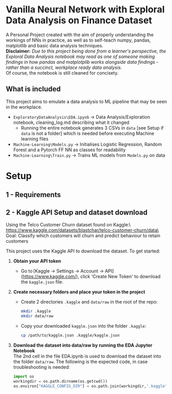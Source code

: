 # Vanilla Neural Network with Exploral Data Analysis on Finance Dataset
 A Personal Project created with the aim of properly understanding the workings of NNs in practice, as well as to self-teach numpy, pandas, matplotlib and basic data analysis techniques.\
 **Disclaimer:** *Due to this project being done from a learner's perspective, the Exploral Data Analysis notebook may read as one of someone making findings in how pandas and matplotplib works alongside data findings - rather than a succinct, workplace ready data analysis.*\
Of course, the notebook is still cleaned for concisety.

## What is included
This project aims to emulate a data analysis to ML pipeline that may be seen in the workplace.
- ``ExploratoryDataAnalysis\EDA.ipynb`` -> Data Analysis/Exploration notebook, cleaning_log.md describing what it changed
   - Running the entire notebook generates 3 CSVs in ``data`` [see Setup if ``data`` is not a folder] which is needed before executing Machine learning files
- ``Machine-Learning\Models.py`` -> Initialises Logistic Regression, Random Forest and a Pytorch FF NN as classes for readability
- ``Machine-Learning\Train.py`` -> Trains ML models from ``Models.py`` on data

# Setup
## 1 - Requirements


## 2 - Kaggle API Setup and dataset download
Using the Telco Customer Churn dataset found on Kaggle:\ https://www.kaggle.com/datasets/blastchar/telco-customer-churn/data\
Goal: Classify which customers will churn and predict behaviour to retain customers

This project uses the Kaggle API to download the dataset. To get started:

1. **Obtain your API token**  
   - Go to [Kaggle → Settings → Account → API] (https://www.kaggle.com/), click 'Create New Token' to download the `kaggle.json` file.

2. **Create necessary folders and place your token in the project**  
   - Create 2 directories `.kaggle` and `data/raw` in the root of the repo:  
     ```bash
     mkdir .kaggle
     mkdir data/raw
     ```  
   - Copy your downloaded `kaggle.json` into the folder `.kaggle`:  
     ```bash
     cp /path/to/kaggle.json .kaggle/kaggle.json
     ```  

3. **Download the dataset into data/raw by running the EDA Jupyter Notebook**  
   The 2nd cell in the file EDA.ipynb is used to download the dataset into the folder `data/raw`. The following is the expected code, in case troubleshooting is needed:  
   ```python
   import os
   workingdir = os.path.dirname(os.getcwd()) 
   os.environ["KAGGLE_CONFIG_DIR"] = os.path.join(workingdir,'.kaggle')
   ```
